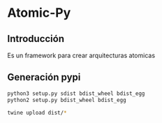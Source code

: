 # Atomic-Py

## Introducción

Es un framework para crear arquitecturas atomicas

## Generación pypi

```bash
python3 setup.py sdist bdist_wheel bdist_egg
python2 setup.py bdist_wheel bdist_egg

twine upload dist/*
```
